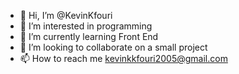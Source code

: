 - 👋 Hi, I’m @KevinKfouri
- 👀 I’m interested in programming
- 🌱 I’m currently learning Front End
- 💞️ I’m looking to collaborate on a small project
- 📫 How to reach me kevinkkfouri2005@gmail.com

<!---
KevinKfouri/KevinKfouri is a ✨ special ✨ repository because its `README.md` (this file) appears on your GitHub profile.
You can click the Preview link to take a look at your changes.
--->
